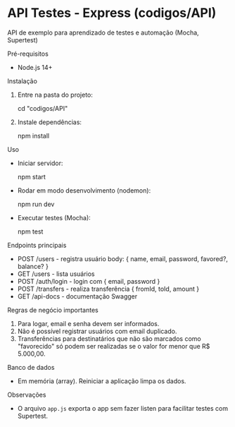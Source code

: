 # API Testes - Express (codigos/API)

API de exemplo para aprendizado de testes e automação (Mocha, Supertest)

Pré-requisitos

- Node.js 14+

Instalação

1. Entre na pasta do projeto:

   cd "codigos/API"

2. Instale dependências:

   npm install

Uso

- Iniciar servidor:

  npm start

- Rodar em modo desenvolvimento (nodemon):

  npm run dev

- Executar testes (Mocha):

  npm test

Endpoints principais

- POST /users - registra usuário
  body: { name, email, password, favored?, balance? }
- GET /users - lista usuários
- POST /auth/login - login com { email, password }
- POST /transfers - realiza transferência { fromId, toId, amount }
- GET /api-docs - documentação Swagger

Regras de negócio importantes

1) Para logar, email e senha devem ser informados.
2) Não é possível registrar usuários com email duplicado.
3) Transferências para destinatários que não são marcados como "favorecido" só podem ser realizadas se o valor for menor que R$ 5.000,00.

Banco de dados

- Em memória (array). Reiniciar a aplicação limpa os dados.

Observações

- O arquivo `app.js` exporta o app sem fazer listen para facilitar testes com Supertest.
